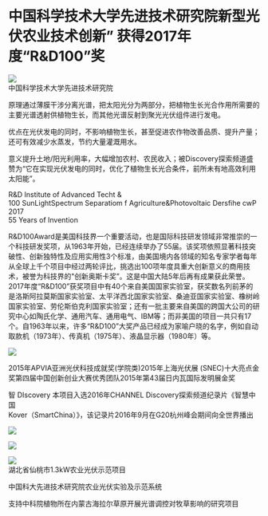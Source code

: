 # 中国科学技术大学先进技术研究院新型光伏农业技术创新” 获得2017年度“R&D100”奖

![](images/0a89e5aa3582cf4678f21ba8f870da340b4214d55eb99b49e0e6f4d445937170.jpg)  
中国科学技术大学先进技术研究院

原理通过薄膜干涉分离光谱，把太阳光分为两部分，把植物生长光合作用所需要的主要光谱透射供植物生长，而其他光谱反射到聚光光伏组件进行发电。

优点在光伏发电的同时，不影响植物生长，甚至促进农作物改善品质、提升产量；还可有效减少水蒸发，节约大量灌溉用水。

意义提升土地/阳光利用率，大幅增加农村、农民收入；被Discovery探索频道盛赞为“它在实现光伏发电的同时，优化了植物生长光合条件，前所未有地高效利用太阳能”。

R&D Institute of Advanced Techt &   
100 SunLightSpectrum Separatiom f Agriculture&Photovoltaic Dersfihe cwP 2017   
55 Years of Invention

R&D100Award是美国科技界一个重要活动，也是国际科技研发领域非常推崇的一个科技研发奖项，从1963年开始，已经连续举办了55届。该奖项依照显著科技突破性、创新独特性及应用实用性3个标准，由美国境内各领域的知名专家学者每年从全球上千个项目中经过两轮评比，挑选出100项年度具重大创新意义的商用技术，被誉为科技界的"创新奥斯卡奖”。这是中国大陆5年后再有成果获此荣誉。2017年度“R&D100”获奖项目中有40个来自美国国家实验室，获奖数名列前茅的是洛斯阿拉莫斯国家实验室、太平洋西北国家实验室、桑迪亚国家实验室、橡树岭国家实验室、劳伦斯伯克利国家实验室；还有一批主要来自美国的跨国大公司的研究中心如陶氏化学、通用汽车、通用电气、IBM等；而非美国的项目一共只有17个。自1963年以来，许多“R&D100”大奖产品已经成为家喻户晓的名字，例如自动取款机（1973年）、传真机（1975年）、液晶显示器（1980年）等。

![](images/716606ea94e649271f0d4c316483c36cf1020eb31d6ebab29292e95d0e820202.jpg)

2015年APVIA亚洲光伏科技成就奖(学院类)2015年上海光伏展 (SNEC)十大亮点金奖第四届中国创新创业大赛优秀团队2015年第43届日内瓦国际发明展金奖

智 DIscovery 本项目入选2016年CHANNEL Discovery探索频道纪录片《智慧中国  
Kover（SmartChina）》，该记录片2016年9月在G20杭州峰会期间向全世界播出

![](images/c1d404133ea7a1ac2c85f424cdbec41948e1dd512be14d64f7150eccc160d752.jpg)

![](images/f751706286854dd302b5c4134d4e2e9a99255013da9f99b22798897ce9af785d.jpg)

![](images/0f633d9a008ae24c39c68878ac084c478c8bc41ca8b4e49dec6a6fafecfce3a9.jpg)  
湖北省仙桃市1.3kW农业光伏示范项目

中国科大先进技术研究院农业光伏实验及示范系统

支持中科院植物所在内蒙古海拉尔草原开展光谱调控对牧草影响的研究项目